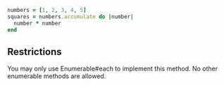 ```ruby
numbers = [1, 2, 3, 4, 5]
squares = numbers.accumulate do |number|
  number * number
end
```

## Restrictions

You may only use Enumerable#each to implement this method. No other enumerable methods are allowed.
